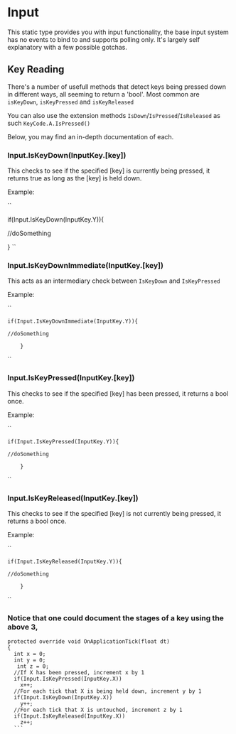 # Input

This static type provides you with input functionality, the base input system has no events to bind to and supports polling only. It's largely self explanatory with a few possible gotchas.

## Key Reading

There's a number of usefull methods that detect keys being pressed down in different ways, all seeming to return a 'bool'. Most common are `isKeyDown`, `isKeyPressed` and `isKeyReleased`

You can also use the extension methods `IsDown`/`IsPressed`/`IsReleased` as such `KeyCode.A.IsPressed()`

Below, you may find an in-depth documentation of each.

 ### Input.IsKeyDown(InputKey.[key])
  This checks to see if the specified [key] is currently being pressed, it returns true as long as the [key] is held down. 
   
  Example:
   
 ``
 
   if(Input.IsKeyDown(InputKey.Y)){
 
   //doSomething
  
   } 
 ``
        
 ### Input.IsKeyDownImmediate(InputKey.[key])
   This acts as an intermediary check between `IsKeyDown` and `IsKeyPressed`      
   
   Example:
   
  ``
  
    if(Input.IsKeyDownImmediate(InputKey.Y)){
    
    //doSomething
        
        }
  ``
        
 ### Input.IsKeyPressed(InputKey.[key])
  This checks to see if the specified [key] has been pressed, it returns a bool once. 
  
  Example:
  
  ``
  
    if(Input.IsKeyPressed(InputKey.Y)){
        
    //doSomething
        
        }
  ``
 ### Input.IsKeyReleased(InputKey.[key])
  This checks to see if the specified [key] is not currently being pressed, it returns a bool once. 
   
  Example:
  
  ``
  
    if(Input.IsKeyReleased(InputKey.Y)){
        
    //doSomething
        
        } 
  ``
 ### Notice that one could document the stages of a key using the above 3, 
  ```CSharp
  protected override void OnApplicationTick(float dt)
  {
    int x = 0;
    int y = 0;
     int z = 0;
    //If X has been pressed, increment x by 1
    if(Input.IsKeyPressed(InputKey.X))
      x++;
    //For each tick that X is being held down, increment y by 1
    if(Input.IsKeyDown(InputKey.X))
      y++;
    //For each tick that X is untouched, increment z by 1
    if(Input.IsKeyReleased(InputKey.X))
      z++;
    ```
